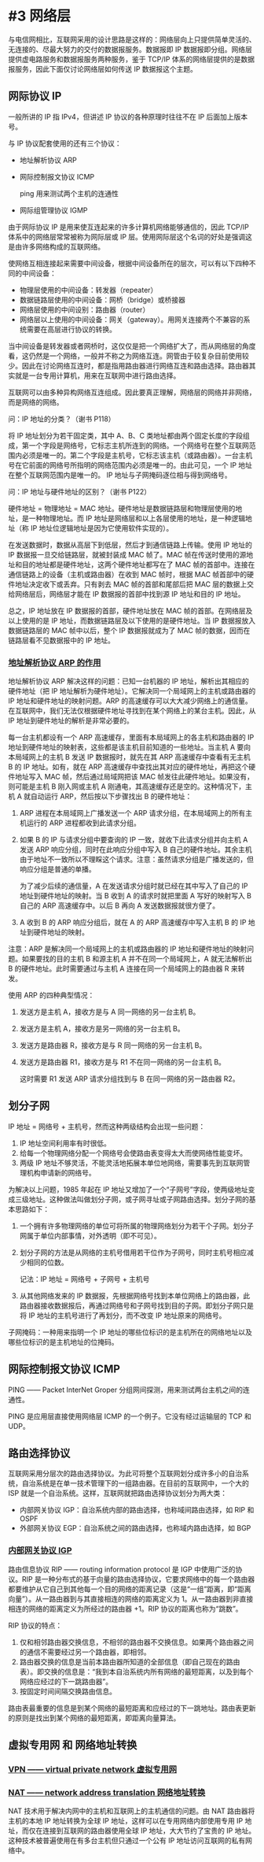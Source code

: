 # #3 网络层

与电信网相比，互联网采用的设计思路是这样的：网络层向上只提供简单灵活的、无连接的、尽最大努力的交付的数据报服务。数据报即 IP 数据报即分组。网络层提供虚电路服务和数据报服务两种服务，鉴于 TCP/IP 体系的网络层提供的是数据报服务，因此下面仅讨论网络层如何传送 IP 数据报这个主题。

## 网际协议 IP

一般所讲的 IP 指 IPv4，但讲述 IP 协议的各种原理时往往不在 IP 后面加上版本号。

与 IP 协议配套使用的还有三个协议：

- 地址解析协议 ARP

- 网际控制报文协议 ICMP

  ping 用来测试两个主机的连通性

- 网际组管理协议 IGMP

由于网际协议 IP 是用来使互连起来的许多计算机网络能够通信的，因此 TCP/IP 体系中的网络层常常被称为网际层或 IP 层。使用网际层这个名词的好处是强调这是由许多网络构成的互联网络。

使网络互相连接起来需要中间设备，根据中间设备所在的层次，可以有以下四种不同的中间设备：

- 物理层使用的中间设备：转发器（repeater）
- 数据链路层使用的中间设备：网桥（bridge）或桥接器
- 网络层使用的中间设别：路由器（router）
- 网络层以上使用的中间设备：网关（gateway）。用网关连接两个不兼容的系统需要在高层进行协议的转换。

当中间设备是转发器或者网桥时，这仅仅是把一个网络扩大了，而从网络层的角度看，这仍然是一个网络，一般并不称之为网络互连。网管由于较复杂目前使用较少。因此在讨论网络互连时，都是指用路由器进行网络互连和路由选择。路由器其实就是一台专用计算机，用来在互联网中进行路由选择。

互联网可以由多种异构网络互连组成。因此要真正理解，网络层的网络并非网络，而是网络的网络。

问：IP 地址的分类？（谢书 P118）

将 IP 地址划分为若干固定类，其中 A、B、C 类地址都由两个固定长度的字段组成，第一个字段是网络号，它标志主机所连到的网络。一个网络号在整个互联网范围内必须是唯一的。第二个字段是主机号，它标志该主机（或路由器）。一台主机号在它前面的网络号所指明的网络范围内必须是唯一的。由此可见，一个 IP 地址在整个互联网范围内是唯一的。
IP 地址与子网掩码逐位相与得到网络号。

问：IP 地址与硬件地址的区别？（谢书 P122）

硬件地址 = 物理地址 = MAC 地址。硬件地址是数据链路层和物理层使用的地址，是一种物理地址。而 IP 地址是网络层和以上各层使用的地址，是一种逻辑地址（称 IP 地址位逻辑地址是因为它使用软件实现的）。

在发送数据时，数据从高层下到低层，然后才到通信链路上传输。使用 IP 地址的 IP 数据报一旦交给链路层，就被封装成 MAC 帧了。MAC 帧在传送时使用的源地址和目的地址都是硬件地址，这两个硬件地址都写在了 MAC 帧的首部中。连接在通信链路上的设备（主机或路由器）在收到 MAC 帧时，根据 MAC 帧首部中的硬件地址决定收下或丢弃。只有剥去 MAC 帧的首部和尾部后把 MAC 层的数据上交给网络层后，网络层才能在 IP 数据报的首部中找到源 IP 地址和目的 IP 地址。

总之，IP 地址放在 IP 数据报的首部，硬件地址放在 MAC 帧的首部。在网络层及以上使用的是 IP 地址，而数据链路层及以下使用的是硬件地址。当 IP 数据报放入数据链路层的 MAC 帧中以后，整个 IP 数据报就成为了 MAC 帧的数据，因而在链路层看不见数据报中的 IP 地址。

### <u>地址解析协议 ARP 的作用</u>

地址解析协议 ARP 解决这样的问题：已知一台机器的 IP 地址，解析出其相应的硬件地址（把 IP 地址解析为硬件地址）。它解决同一个局域网上的主机或路由器的 IP 地址和硬件地址的映射问题。ARP 的高速缓存可以大大减少网络上的通信量。在互联网中，我们无法仅根据硬件地址寻找到在某个网络上的某台主机。因此，从 IP 地址到硬件地址的解析是非常必要的。

每一台主机都设有一个 ARP 高速缓存，里面有本局域网上的各主机和路由器的 IP 地址到硬件地址的映射表，这些都是该主机目前知道的一些地址。当主机 A 要向本局域网上的主机 B 发送 IP 数据报时，就先在其 ARP 高速缓存中查看有无主机 B 的 IP 地址。如有，就在 ARP 高速缓存中查找出其对应的硬件地址，再把这个硬件地址写入 MAC 帧，然后通过局域网把该 MAC 帧发往此硬件地址。如果没有，则可能是主机 B 刚入网或主机 A 刚通电，其高速缓存还是空的。这种情况下，主机 A 就自动运行 ARP，然后按以下步骤找出 B 的硬件地址：

1. ARP 进程在本局域网上广播发送一个 ARP 请求分组，在本局域网上的所有主机运行的 ARP 进程都收到此请求分组。

2. 如果 B 的 IP 与请求分组中要查询的 IP 一致，就收下此请求分组并向主机 A 发送 ARP 响应分组，同时在此响应分组中写入 B 自己的硬件地址。其余主机由于地址不一致所以不理睬这个请求。注意：虽然请求分组是广播发送的，但响应分组是普通的单播。

   为了减少后续的通信量，A 在发送请求分组时就已经在其中写入了自己的 IP 地址到硬件地址的映射。当 B 收到 A 的请求时就把里面 A 写好的映射写入 B 自己的 ARP 高速缓存中。以后 B 再向 A 发送数据报就很方便了。

3. A 收到 B 的 ARP 响应分组后，就在 A 的 ARP 高速缓存中写入主机 B 的 IP 地址到硬件地址的映射。

注意：ARP 是解决同一个局域网上的主机或路由器的 IP 地址和硬件地址的映射问题。如果要找的目的主机 B 和源主机 A 并不在同一个局域网上，A 就无法解析出 B 的硬件地址。此时需要通过与主机 A 连接在同一个局域网上的路由器 R 来转发。

使用 ARP 的四种典型情况：

1. 发送方是主机 A，接收方是与 A 同一网络的另一台主机 B。

2. 发送方是主机 A，接收方是另一网络的另一台主机 B。

3. 发送方是路由器 R，接收方是与 R 同一网络的另一台主机 B。

4. 发送方是路由器 R1，接收方是与 R1 不在同一网络的另一台主机 B。

   这时需要 R1 发送 ARP 请求分组找到与 B 在同一网络的另一路由器 R2。

## 划分子网

IP 地址 = 网络号 + 主机号，然而这种两级结构会出现一些问题：

1. IP 地址空间利用率有时很低。
2. 给每一个物理网络分配一个网络号会使路由表变得太大而使网络性能变坏。
3. 两级 IP 地址不够灵活，不能灵活地拓展本单位地网络，需要事先到互联网管理机构申请新的网络号。

为解决以上问题，1985 年起在 IP 地址又增加了一个“子网号”字段，使两级地址变成三级地址。这种做法叫做划分子网，或子网寻址或子网路由选择。划分子网的基本思路如下：

1. 一个拥有许多物理网络的单位可将所属的物理网络划分为若干个子网。划分子网属于单位内部事情，对外透明（即不可见）。

2. 划分子网的方法是从网络的主机号借用若干位作为子网号，同时主机号相应减少相同的位数。

   记法：IP 地址 = 网络号 + 子网号 + 主机号

3. 从其他网络发来的 IP 数据报，先根据网络号找到本单位网络上的路由器，此路由器接收数据报后，再通过网络号和子网号找到目的子网。即划分子网只是将 IP 地址的主机号进行了再划分，而不改变 IP 地址原来的网络号。

子网掩码：一种用来指明一个 IP 地址的哪些位标识的是主机所在的网络地址以及哪些位标识的是主机地址的位掩码。

## 网际控制报文协议 ICMP

PING —— Packet InterNet Groper 分组网间探测，用来测试两台主机之间的连通性。

PING 是应用层直接使用网络层 ICMP 的一个例子。它没有经过运输层的 TCP 和 UDP。

## 路由选择协议

互联网采用分层次的路由选择协议。为此可将整个互联网划分成许多小的自治系统，自治系统是在单一技术管理下的一组路由器。在目前的互联网中，一个大的 ISP 就是一个自治系统。这样，互联网就把路由选择协议划分为两大类：

- 内部网关协议 IGP：自治系统内部的路由选择，也称域间路由选择，如 RIP 和 OSPF
- 外部网关协议 EGP：自治系统之间的路由选择，也称域内路由选择，如 BGP

### <u>内部网关协议 IGP</u>

路由信息协议 RIP —— routing information protocol 是 IGP 中使用广泛的协议。RIP 是一种分布式的基于向量的路由选择协议，它要求网络中的每一个路由器都要维护从它自己到其他每一个目的网络的距离记录（这是“一组”距离，即“距离向量”）。从一路由器到与其直接相连的网络的距离定义为 1。从一路由器到非直接相连的网络的距离定义为所经过的路由器 +1。RIP 协议的距离也称为“跳数”。

RIP 协议的特点：

1. 仅和相邻路由器交换信息，不相邻的路由器不交换信息。如果两个路由器之间的通信不需要经过另一个路由器，即相邻。
2. 路由器交换的信息是当前本路由器所知道的全部信息（即自己现在的路由表）。即交换的信息是：“我到本自治系统内所有网络的最短距离，以及到每个网络应经过的下一跳路由器”。
3. 按固定时间间隔交换路由信息。

路由表最重要的信息是到某个网络的最短距离和应经过的下一跳地址。路由表更新的原则是找出到某个网络的最短距离，即距离向量算法。

## 虚拟专用网 和 网络地址转换

### <u>VPN —— virtual private network 虚拟专用网</u>

### <u>NAT —— network address translation 网络地址转换</u>

NAT 技术用于解决内网中的主机和互联网上的主机通信的问题。由 NAT 路由器将主机的本地 IP 地址转换为全球 IP 地址，这样可以在专用网络内部使用专用 IP 地址，而仅在连接到互联网的路由器使用全球 IP 地址，大大节约了宝贵的 IP 地址。这种技术被普遍使用在有多台主机但只通过一个公有 IP 地址访问互联网的私有网络中。